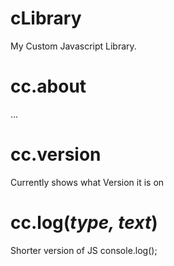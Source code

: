 # cLibrary
My Custom Javascript Library.

# cc.about
...

# cc.version
Currently shows what Version it is on

# cc.log(*type, text*)
Shorter version of JS console.log();
